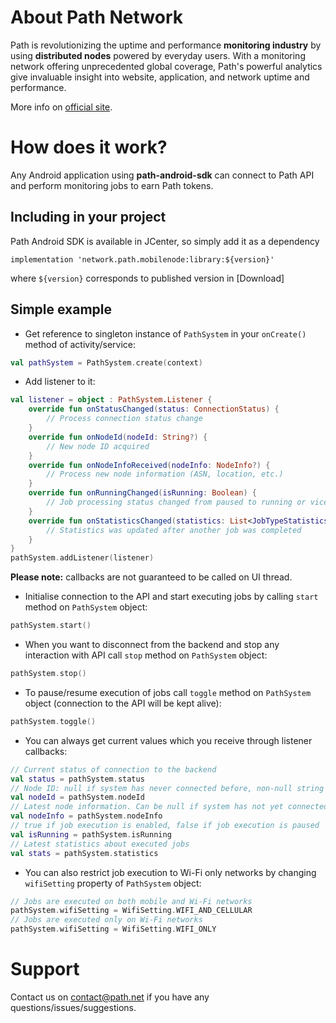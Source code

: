 
# About Path Network

Path is revolutionizing the uptime and performance **monitoring industry** by using **distributed nodes** powered by everyday users. With a monitoring network offering unprecedented global coverage, Path's powerful analytics give invaluable insight into website, application, and network uptime and performance.

More info on [official site](https://path.net).

# How does it work?

Any Android application using **path-android-sdk** can connect to Path API and perform monitoring jobs to earn Path tokens.

## Including in your project

Path Android SDK is available in JCenter, so simply add it as a dependency

```
implementation 'network.path.mobilenode:library:${version}'
```

where `${version}` corresponds to published version in [Download]

## Simple example

* Get reference to singleton instance of `PathSystem` in your `onCreate()` method of activity/service:
```kotlin
val pathSystem = PathSystem.create(context)
```

* Add listener to it:
```kotlin
val listener = object : PathSystem.Listener {
    override fun onStatusChanged(status: ConnectionStatus) {
        // Process connection status change 
    }
    override fun onNodeId(nodeId: String?) {
        // New node ID acquired
    }
    override fun onNodeInfoReceived(nodeInfo: NodeInfo?) {
        // Process new node information (ASN, location, etc.)
    }
    override fun onRunningChanged(isRunning: Boolean) {
        // Job processing status changed from paused to running or vice versa
    }
    override fun onStatisticsChanged(statistics: List<JobTypeStatistics>) {
        // Statistics was updated after another job was completed
    }
}
pathSystem.addListener(listener)
```
**Please note:** callbacks are not guaranteed to be called on UI thread.

* Initialise connection to the API and start executing jobs by calling `start` method on `PathSystem` object:
```kotlin
pathSystem.start()
``` 

* When you want to disconnect from the backend and stop any interaction with API call `stop` method on `PathSystem` object:
```kotlin
pathSystem.stop()
```

* To pause/resume execution of jobs call `toggle` method on `PathSystem` object (connection to the API will be kept alive):
```kotlin
pathSystem.toggle()
```

* You can always get current values which you receive through listener callbacks:
```kotlin
// Current status of connection to the backend
val status = pathSystem.status
// Node ID: null if system has never connected before, non-null string value otherwise
val nodeId = pathSystem.nodeId 
// Latest node information. Can be null if system has not yet connected
val nodeInfo = pathSystem.nodeInfo 
// true if job execution is enabled, false if job execution is paused
val isRunning = pathSystem.isRunning
// Latest statistics about executed jobs
val stats = pathSystem.statistics 
```

* You can also restrict job execution to Wi-Fi only networks by changing `wifiSetting` property of `PathSystem` object:
```kotlin
// Jobs are executed on both mobile and Wi-Fi networks
pathSystem.wifiSetting = WifiSetting.WIFI_AND_CELLULAR 
// Jobs are executed only on Wi-Fi networks
pathSystem.wifiSetting = WifiSetting.WIFI_ONLY 
```

# Support

Contact us on contact@path.net if you have any questions/issues/suggestions.
